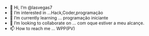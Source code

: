 - 👋 Hi, I’m @lasvegas7
- 👀 I’m interested in ...Hack,Coder,programação
- 🌱 I’m currently learning ... programação iniciante 
- 💞️ I’m looking to collaborate on ... com oque estiver a meu alcançe.
- 📫 How to reach me ... WPP(PV)

<!---
lasvegas7/lasvegas7 is a ✨ special ✨ repository because its `README.md` (this file) appears on your GitHub profile.
You can click the Preview link to take a look at your changes.
--->
